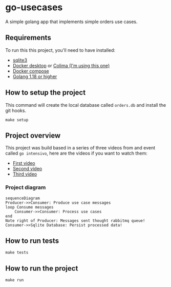 # go-usecases

A simple golang app that implements simple orders use cases.

## Requirements

To run this this project, you'll need to have installed:

- [sqlite3](https://www.sqlite.org/download.html)
- [Docker desktop](https://docs.docker.com/engine/install/) or [Colima (I'm using this one)](https://github.com/abiosoft/colima)
- [Docker compose](https://docs.docker.com/compose/install/)
- [Golang 1.18 or higher](https://go.dev/doc/install)

## How to setup the project

This command will create the local database called `orders.db` and install the git hooks.

```shell
make setup
```

## Project overview

This project was build based in a series of three videos from and event called `go intensivo`, here are the videos if you want to watch them:

- [First video](https://youtu.be/rzDF3xkI5_w)
- [Second video](https://youtu.be/4yNdsgUTQNw)
- [Third video](https://youtu.be/x1q-FsIS30s)

### Project diagram

```mermaid
sequenceDiagram
Producer->>Consumer: Produce use case messages
loop Consume messages
    Consumer->>Consumer: Process use cases
end
Note right of Producer: Messages sent thought rabbitmq queue!
Consumer->>Sqlite Database: Persist processed data!
```

## How to run tests

```shell
make tests
```

## How to run the project

```shell
make run
```
